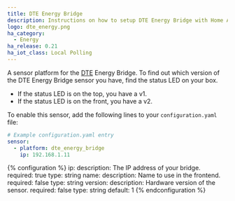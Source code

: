```yaml
---
title: DTE Energy Bridge
description: Instructions on how to setup DTE Energy Bridge with Home Assistant.
logo: dte_energy.png
ha_category:
  - Energy
ha_release: 0.21
ha_iot_class: Local Polling
---
```


A sensor platform for the [DTE](https://www.newlook.dteenergy.com/) Energy Bridge. To find out which version of the DTE Energy Bridge sensor you have, find the status LED on your box.

 - If the status LED is on the top, you have a v1.
 - If the status LED is on the front, you have a v2.

To enable this sensor, add the following lines to your `configuration.yaml` file:

```yaml
# Example configuration.yaml entry
sensor:
  - platform: dte_energy_bridge
    ip: 192.168.1.11
```

{% configuration %}
ip:
  description: The IP address of your bridge.
  required: true
  type: string
name:
  description: Name to use in the frontend.
  required: false
  type: string
version:
  description: Hardware version of the sensor.
  required: false
  type: string
  default: 1
{% endconfiguration %}
